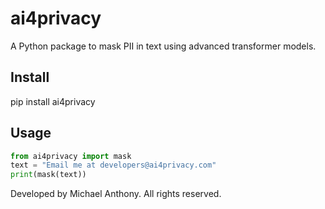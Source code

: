 # ai4privacy
A Python package to mask PII in text using advanced transformer models.

## Install
pip install ai4privacy

## Usage
```python
from ai4privacy import mask
text = "Email me at developers@ai4privacy.com"
print(mask(text))  
```
Developed by Michael Anthony. All rights reserved.
